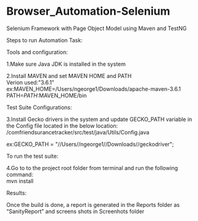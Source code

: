 # Browser_Automation-Selenium
Selenium Framework with Page Object Model using Maven and TestNG

Steps to run Automation Task:

Tools and configuration:

1.Make sure Java JDK is installed in the system

2.Install MAVEN and set MAVEN HOME and PATH<br/>
Verion used:"3.6.1"<br/>
ex:MAVEN_HOME=/Users/ngeorge1/Downloads/apache-maven-3.6.1</br>
PATH=$PATH:$MAVEN_HOME/bin

Test Suite Configurations:

3.Install Gecko drivers in the system and update GECKO_PATH variable in the Config file located in the below location:
/comfriendsurancetracker⁩/src/test/java/Utils/Config.java

ex:GECKO_PATH = "//Users//ngeorge1//Downloads//geckodriver";

To run the test suite:

4.Go to to the project root folder from terminal and run the following command:<br/>
mvn install

Results:

Once the build is done, a report is generated in the Reports folder as “SanityReport” and screens shots in Screenhots folder
